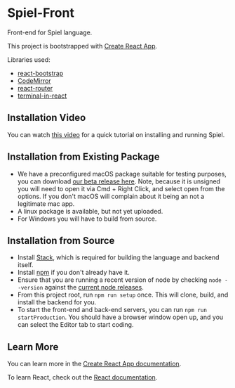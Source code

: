 # Spiel-Front

Front-end for Spiel language.

This project is bootstrapped with [Create React App](https://github.com/facebook/create-react-app).

Libraries used:
* [react-bootstrap](https://react-bootstrap.github.io/)
* [CodeMirror](https://codemirror.net/)
* [react-router](https://github.com/ReactTraining/react-router)
* [terminal-in-react](https://github.com/nitin42/terminal-in-react)

## Installation Video
You can watch [this video](https://media.oregonstate.edu/media/0_hxrt5f8y) for a quick tutorial on installing and running Spiel.

## Installation from Existing Package
- We have a preconfigured macOS package suitable for testing purposes, you can download [our beta release here](https://github.com/The-Code-In-Sheep-s-Clothing/Spiel-Front/releases/download/beta3/spiel-front-0.1.0.dmg). Note, because it is unsigned you will need to open it via Cmd + Right Click, and select open from the options. If you don't macOS will complain about it being an not a legitimate mac app.
- A linux package is available, but not yet uploaded.
- For Windows you will have to build from source.

## Installation from Source
- Install [Stack](https://docs.haskellstack.org/en/stable/README/), which is required for building the language and backend itself.
- Install [npm](https://docs.npmjs.com/downloading-and-installing-node-js-and-npm) if you don't already have it.
- Ensure that you are running a recent version of node by checking `node --version` against the [current node releases](https://nodejs.org/en/).
- From this project root, run `npm run setup` once. This will clone, build, and install the backend for you.
- To start the front-end and back-end servers, you can run `npm run startProduction`. You should have a browser window open up, and you can select the Editor tab to start coding.

## Learn More

You can learn more in the [Create React App documentation](https://facebook.github.io/create-react-app/docs/getting-started).

To learn React, check out the [React documentation](https://reactjs.org/).
